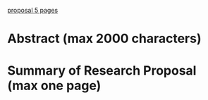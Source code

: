[proposal 5 pages](https://www.researchnet-recherchenet.ca/rnr16/vwOpprtntyDtls.do?prog=3248#howtoapply)

# Abstract (max 2000 characters)

# Summary of Research Proposal (max one page)
